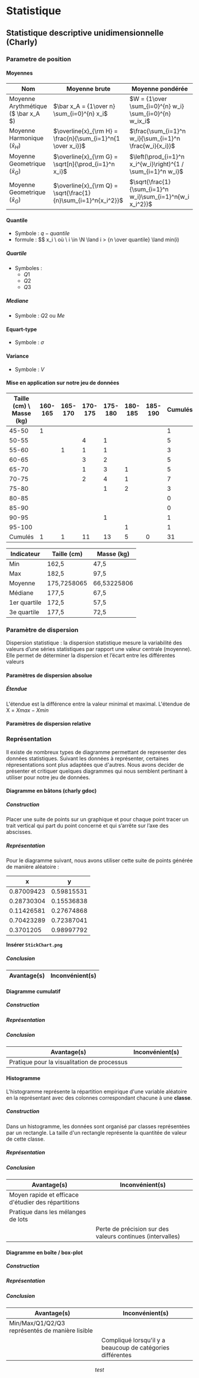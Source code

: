 
# Statistique

<link rel="stylesheet" href="https://cdn.jsdelivr.net/npm/katex@0.13.18/dist/katex.min.css" integrity="sha384-zTROYFVGOfTw7JV7KUu8udsvW2fx4lWOsCEDqhBreBwlHI4ioVRtmIvEThzJHGET" crossorigin="anonymous">

<script defer src="https://cdn.jsdelivr.net/npm/katex@0.13.18/dist/katex.min.js" integrity="sha384-GxNFqL3r9uRJQhR+47eDxuPoNE7yLftQM8LcxzgS4HT73tp970WS/wV5p8UzCOmb" crossorigin="anonymous"></script>

<script defer src="https://cdn.jsdelivr.net/npm/katex@0.13.18/dist/contrib/auto-render.min.js" integrity="sha384-vZTG03m+2yp6N6BNi5iM4rW4oIwk5DfcNdFfxkk9ZWpDriOkXX8voJBFrAO7MpVl" crossorigin="anonymous"
        onload="renderMathInElement(document.body);"></script>

## Statistique descriptive unidimensionnelle (Charly)

### Parametre de position

#### Moyennes

|Nom|Moyenne brute|Moyenne pondérée|
|---|--|--|
|Moyenne Arythmétique ($ \bar x_A $)| $\bar x_A = {1\over n} \sum_{i=0}^{n} x_i$|$W = {1\over \sum_{i=0}^{n} w_i} \sum_{i=0}^{n} w_ix_i$|
|Moyenne Harmonique ($\bar x_H$)| $\overline{x}_{\rm H} = \frac{n}{\sum_{i=1}^n{1 \over x_i}}$|$\frac{\sum_{i=1}^n w_i}{\sum_{i=1}^n \frac{w_i}{x_i}}$|
|Moyenne Geometrique ($\bar x_G$)| $\overline{x}_{\rm G} = \sqrt[n]{\prod_{i=1}^n x_i}$ |$\left(\prod_{i=1}^n x_i^{w_i}\right)^{1 / \sum_{i=1}^n w_i}$ |
| Moyenne Geometrique ($\bar x_G$)| $\overline{x}_{\rm Q} = \sqrt{\frac{1}{n}\sum_{i=1}^n{x_i^2}}$ |$\sqrt{\frac{1}{\sum_{i=1}^n w_i}\sum_{i=1}^n{w_i x_i^2}}$ |

#### Quantile

- Symbole : $q-quantile$
- formule : 
  $$
  x_i \ où \ i \in \N \land i > {n \over quantile} \land min(i)

##### Quartile

- Symboles :
  - $Q1$
  - $Q2$
  - $Q3$

##### Mediane

- Symbole : $Q2$ ou $Me$

#### Equart-type

- Symbole :  $\sigma$

#### Variance

- Symbole : $V$

#### Mise en application sur notre jeu de données

Taille (cm) \ Masse (kg)|	160-165|	165-170|	170-175|	175-180|	180-185|	185-190|Cumulés|
------------------------|----------|-----------|-----------|-----------|-----------|-----------|-------|
45-50|	1|	|	|	|	|	| 1 |
50-55|	|	|	4|	1|	|	|5|
55-60|	|	1|	1|	1|	|	|3|
60-65|	|	|	3|	2|	|	|5|
65-70|	|	|	1|	3|	1|	|5|
70-75|	|	|	2|	4|	1|	|7|
75-80|	|	|	|	1|	2|	|3|
80-85|	|	|	|	|	|	|0|
85-90|	|	|	|	|	|	|0|
90-95|	|	|	|	1|	|	|1|
95-100|	|	|	|	|	1|	|1|
Cumulés|	1|	1|	11|	13|	5|	0|31|

|Indicateur|Taille (cm)|Masse (kg)|
| -------- | ----------|----------|
|Min|162,5|47,5|
|Max|182,5|97,5|
|Moyenne|175,7258065|66,53225806|
|Médiane|177,5|67,5|
|1er quartile|172,5|57,5|
|3e  quartile|177,5|72,5|

### Paramètre de dispersion
Dispersion statistique : la dispersion statistique mesure la variabilité des valeurs d’une séries statistiques par rapport une valeur centrale (moyenne). Elle permet de déterminer la dispersion et l’écart entre les différentes valeurs

#### Paramètres de dispersion absolue
##### Étendue
L'étendue est la différence entre la valeur minimal et maximal. 
L'étendue de X = $Xmax - Xmin$

#### Paramètres de dispersion relative


### Représentation
Il existe de nombreux types de diagramme permettant de representer des données statistiques. Suivant les données à représenter, certaines répresentations sont plus adaptées que d'autres. Nous avons decider de présenter et critiquer quelques diagrammes qui nous semblent pertinant à utiliser pour notre jeu de données.
#### Diagramme en bâtons (charly gdoc)

##### Construction

Placer une suite de points sur un graphique et pour chaque point tracer un trait vertical qui part du point concerné et qui s’arrête sur l’axe des abscisses.

##### Représentation

Pour le diagramme suivant, nous avons utiliser cette suite de points générée de manière aléatoire :

|   x   |   y   |
|---|---|
| 0.87009423 | 0.59815531 |
| 0.28730304 | 0.15536838 |
| 0.11426581 | 0.27674868 |
| 0.70423289 | 0.72387041 |
| 0.3701205 | 0.98997792 |

**Insérer `StickChart.png`**

##### Conclusion

| Avantage(s) | Inconvénient(s) |
| ----------- | --------------- |


#### Diagramme cumulatif

##### Construction



##### Représentation

##### Conclusion

| Avantage(s) | Inconvénient(s) |
| ----------- | --------------- |
| Pratique pour la visualitation de processus |  |

#### Histogramme
L'histogramme représente la répartition empirique d'une variable aléatoire en la représentant avec des colonnes correspondant chacune à une **classe**.
##### Construction
Dans un histogramme, les données sont organisé par classes représentées par un rectangle. La taille d'un rectangle représente la quantitée de valeur de cette classe. 
##### Représentation

##### Conclusion

| Avantage(s) | Inconvénient(s) |
| ----------- | --------------- |
| Moyen rapide et efficace d'étudier des répartitions ||
| Pratique dans les mélanges de lots ||
|| Perte de précision sur des valeurs continues (intervalles) |

#### Diagramme en boîte / box-plot

##### Construction

##### Représentation

##### Conclusion

| Avantage(s)                                     | Inconvénient(s)                                            |
| ----------------------------------------------- | ---------------------------------------------------------- |
| Min/Max/Q1/Q2/Q3 représentés de manière lisible |                                                            |
|                                                 | Compliqué lorsqu'il y a beaucoup de catégories différentes |


$$
test
$$
